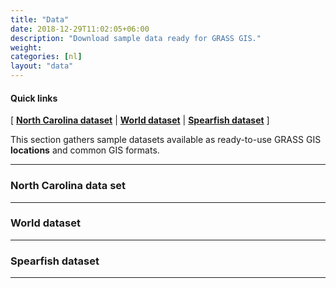 ```yaml
---
title: "Data"
date: 2018-12-29T11:02:05+06:00
description: "Download sample data ready for GRASS GIS."
weight: 
categories: [nl]
layout: "data"
---
```


  
#### Quick links

[ [**North Carolina dataset**](#NorthCarolinaDataset) | [**World dataset**](#WorldDataset) | [**Spearfish dataset**](#SpearFishDataset) ]

<div class="alert rounded-0 alert-default">
<i class="fa fa-arrow-right"></i> This section gathers sample datasets available as ready-to-use GRASS GIS <b>locations</b> and common GIS formats.
</div>

<hr>

### <a name="NorthCarolinaDataset"></a> North Carolina data set


<hr>


### <a name="WorldDataset"></a> World dataset


<hr>


### <a name="SpearFishDataset"></a> Spearfish dataset


<hr>



